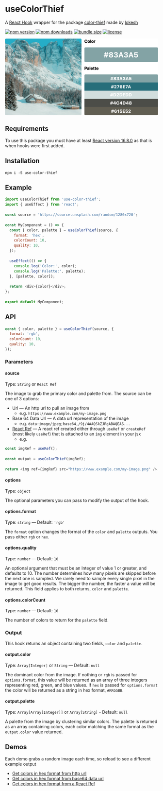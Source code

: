 # useColorThief

A [React Hook](https://reactjs.org/docs/hooks-intro.html) wrapper for the package [color-thief](https://github.com/lokesh/color-thief) made by [lokesh](https://github.com/lokesh)

[![npm version](https://badge.fury.io/js/use-color-thief.svg)](https://www.npmjs.com/package/use-color-thief)
[![npm downloads](https://badgen.net/npm/dt/use-color-thief)](https://www.npmjs.com/package/use-color-thief)
[![bundle size](https://badgen.net/bundlephobia/minzip/use-color-thief)](https://www.npmjs.com/package/use-color-thief)
[![license](https://badgen.net/github/license/csandman/use-color-thief)](./LICENSE)

![example](./example.png)

## Requirements

To use this package you must have at least [React version 16.8.0](https://github.com/facebook/react/releases/tag/v16.8.0) as that is when hooks were first added.

## Installation

```shell
npm i -S use-color-thief
```

## Example

```js
import useColorThief from 'use-color-thief';
import { useEffect } from 'react';

const source = 'https://source.unsplash.com/random/1280x720';

const MyComponent = () => {
  const { color, palette } = useColorThief(source, {
    format: 'hex',
    colorCount: 10,
    quality: 10,
  });

  useEffect(() => {
    console.log('Color:', color);
    console.log('Palette:', palette);
  }, [palette, color]);

  return <div>{color}</div>;
};

export default MyComponent;
```

## API

```js
const { color, palette } = useColorThief(source, {
  format: 'rgb',
  colorCount: 10,
  quality: 10,
});
```

### Parameters

#### source

Type: `String` or `React Ref`

The image to grab the primary color and palette from. The source can be one of 3 options:

- Url — An http url to pull an image from
  - e.g. `https://www.example.com/my-image.png`
- Base 64 Data Url — A data url representation of the image
  - e.g. `data:image/jpeg;base64,/9j/4AAQSkZJRgABAQEAS...`
- [React Ref](https://reactjs.org/docs/refs-and-the-dom.html) — A react ref created either through `useRef` or `createRef` (most likely `useRef`) that is attached to an `img` element in your jsx
  - e.g.

```js
const imgRef = useRef();

const output = useColorThief(imgRef);

return <img ref={imgRef} src="https://www.example.com/my-image.png" />;
```

#### options

Type: `object`

The optional parameters you can pass to modify the output of the hook.

#### options.format

Type: `string` — Default: `'rgb'`

The `format` option changes the format of the `color` and `palette` outputs. You pass either `rgb` or `hex`.

#### options.quality

Type: `number` — Default: `10`

An optional argument that must be an Integer of value 1 or greater, and defaults to 10. The number determines how many pixels are skipped before the next one is sampled. We rarely need to sample every single pixel in the image to get good results. The bigger the number, the faster a value will be returned. This field applies to both returns, `color` and `palette`.

#### options.colorCount

Type: `number` — Default: `10`

The number of colors to return for the `palette` field.

### Output

This hook returns an object containing two fields, `color` and `palette`.

#### output.color

Type: `Array[Integer]` or `String` — Default: `null`

The dominant color from the image. If nothing or `rgb` is passed for `options.format`, this value will be returned as an array of three integers representing red, green, and blue values. If `hex` is passed for `options.format` the color will be returned as a string in hex format, `#RRGGBB`.

#### output.palette

Type: `Array[Array[Integer]]` or `Array[String]` - Default: `null`

A palette from the image by clustering similar colors. The palette is returned as an array containing colors, each color matching the same format as the `output.color` value returned.

## Demos

Each demo grabs a random image each time, so reload to see a different example output

- [Get colors in hex format from http url](https://stackblitz.com/edit/vitejs-vite-t4j8vi?file=src%2FApp.tsx&terminal=dev)
- [Get colors in hex format from base64 data url](https://stackblitz.com/edit/vitejs-vite-y26blf?file=src%2FApp.tsx&terminal=dev)
- [Get colors in hex format from a React Ref](https://stackblitz.com/edit/vitejs-vite-mbrerz?file=src%2FApp.tsx&terminal=dev)
